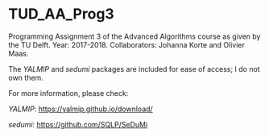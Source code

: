 # TUD_AA_Prog3
Programming Assignment 3 of the Advanced Algorithms course as given by the TU Delft. Year: 2017-2018. Collaborators: Johanna Korte and Olivier Maas.



The *YALMIP* and *sedumi* packages are included for ease of access; I do not own them.

For more information, please check:

*YALMIP*: https://yalmip.github.io/download/

*sedumi*: https://github.com/SQLP/SeDuMi